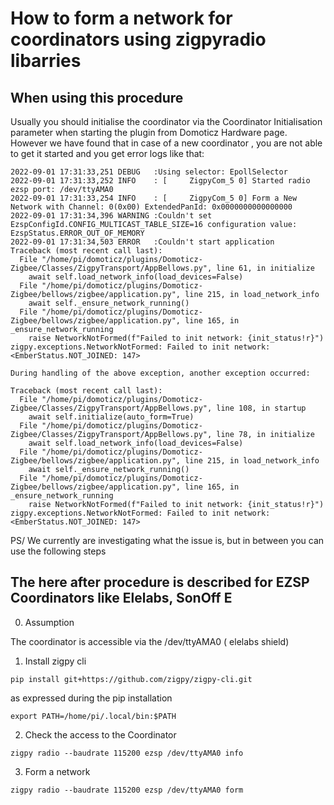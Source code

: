 # How to form a network for coordinators using zigpyradio libarries

## When using this procedure

Usually you should initialise the coordinator via the Coordinator Initialisation parameter when starting the plugin from Domoticz Hardware page.
However we have found that in case of a new coordinator , you are not able to get it started and you get error logs like that:

```
2022-09-01 17:31:33,251 DEBUG   :Using selector: EpollSelector
2022-09-01 17:31:33,252 INFO    : [     ZigpyCom_5 0] Started radio ezsp port: /dev/ttyAMA0
2022-09-01 17:31:33,254 INFO    : [     ZigpyCom_5 0] Form a New Network with Channel: 0(0x00) ExtendedPanId: 0x0000000000000000
2022-09-01 17:31:34,396 WARNING :Couldn't set EzspConfigId.CONFIG_MULTICAST_TABLE_SIZE=16 configuration value: EzspStatus.ERROR_OUT_OF_MEMORY
2022-09-01 17:31:34,503 ERROR   :Couldn't start application
Traceback (most recent call last):
  File "/home/pi/domoticz/plugins/Domoticz-Zigbee/Classes/ZigpyTransport/AppBellows.py", line 61, in initialize
    await self.load_network_info(load_devices=False)
  File "/home/pi/domoticz/plugins/Domoticz-Zigbee/bellows/zigbee/application.py", line 215, in load_network_info
    await self._ensure_network_running()
  File "/home/pi/domoticz/plugins/Domoticz-Zigbee/bellows/zigbee/application.py", line 165, in _ensure_network_running
    raise NetworkNotFormed(f"Failed to init network: {init_status!r}")
zigpy.exceptions.NetworkNotFormed: Failed to init network: <EmberStatus.NOT_JOINED: 147>

During handling of the above exception, another exception occurred:

Traceback (most recent call last):
  File "/home/pi/domoticz/plugins/Domoticz-Zigbee/Classes/ZigpyTransport/AppBellows.py", line 108, in startup
    await self.initialize(auto_form=True)
  File "/home/pi/domoticz/plugins/Domoticz-Zigbee/Classes/ZigpyTransport/AppBellows.py", line 78, in initialize
    await self.load_network_info(load_devices=False)
  File "/home/pi/domoticz/plugins/Domoticz-Zigbee/bellows/zigbee/application.py", line 215, in load_network_info
    await self._ensure_network_running()
  File "/home/pi/domoticz/plugins/Domoticz-Zigbee/bellows/zigbee/application.py", line 165, in _ensure_network_running
    raise NetworkNotFormed(f"Failed to init network: {init_status!r}")
zigpy.exceptions.NetworkNotFormed: Failed to init network: <EmberStatus.NOT_JOINED: 147>
```

PS/ We currently are investigating what the issue is, but in between you can use the following steps

## The here after procedure is described for EZSP Coordinators like Elelabs, SonOff E

0. Assumption

The coordinator is accessible via the /dev/ttyAMA0 ( elelabs shield)

1. Install zigpy cli

`pip install git+https://github.com/zigpy/zigpy-cli.git`

as expressed during the pip installation

`export PATH=/home/pi/.local/bin:$PATH`

2. Check the access to the Coordinator

`zigpy radio --baudrate 115200 ezsp /dev/ttyAMA0 info`


3. Form a network

`zigpy radio --baudrate 115200 ezsp /dev/ttyAMA0 form`
